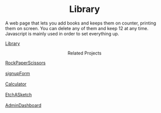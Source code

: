 <h1 align="center">Library</h1>

A web page that lets you add books and keeps them on counter, printing them on screen. You can delete any of them and keep 12 at any time. Javascript is mainly used in order to set everything up.

[Library](https://vvasilopoulos0.github.io/Library/)



<p align="center">Related Projects</p>


[RockPaperScissors](https://vvasilopoulos0.github.io/RockPaperScissors/)<br/><br/>
[signupForm](https://vvasilopoulos0.github.io/signupForm/)<br/><br/>
[Calculator](https://vvasilopoulos0.github.io/Calculator/)<br/><br/>
[EtchASketch](https://vvasilopoulos0.github.io/EtchASketch/)<br/><br/>
[AdminDashboard](https://vvasilopoulos0.github.io/AdminDashboard/)

